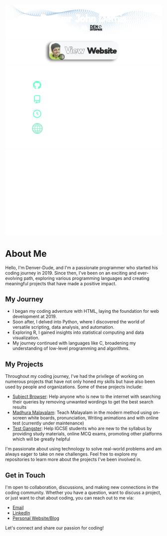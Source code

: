 

![Stat1](https://raw.githubusercontent.com/Denver-Dude/Denver-Dude/refs/heads/main/0-profile-details%20(1).svg)
[![Stat4](https://raw.githubusercontent.com/Denver-Dude/Denver-Dude/refs/heads/main/0-profile-details-svg.svg)](https://den-enterprise.github.io/Denver/)
![Stat2](https://raw.githubusercontent.com/Denver-Dude/Denver-Dude/refs/heads/main/1-repos-per-language.svg)
![Stat3](https://raw.githubusercontent.com/Denver-Dude/Denver-Dude/refs/heads/main/2-most-commit-language.svg)

<!---
**Denver-Dude/Denver-Dude** is a ✨ _special_ ✨ repository because its `README.md` (this file) appears on your GitHub profile.

Here are some ideas to get you started:

- 🔭 I’m currently working on ...
- 🌱 I’m currently learning ...
- 👯 I’m looking to collaborate on ...
- 🤔 I’m looking for help with ...
- 💬 Ask me about ...
- 📫 How to reach me: ...
- 😄 Pronouns: ...
- ⚡ Fun fact: ...
-->


# About Me

Hello, I'm Denver-Dude, and I'm a passionate programmer who started his coding journey in 2019. Since then, I've been on an exciting and ever-evolving path, exploring various programming languages and creating meaningful projects that have made a positive impact.

## My Journey

- I began my coding adventure with HTML, laying the foundation for web development at 2019.
- Soon after, I delved into Python, where I discovered the world of versatile scripting, data analysis, and automation.
- Exploring R, I gained insights into statistical computing and data visualization.
- My journey continued with languages like C, broadening my understanding of low-level programming and algorithms.

## My Projects

Throughout my coding journey, I've had the privilege of working on numerous projects that have not only honed my skills but have also been used by people and organizations. Some of these projects include:

- [Subject Browser](https://denver-gvis.github.io/Subject-Browser/): Help anyone who is new to the internet with searching their queries by removing unwanted wordings to get the best search results
- [Madhura Malayalam](https://sites.google.com/view/madhura-malayalam): Teach Malayalam in the modern method using on-screen white boards, pronunciation, Writing animations and with online test (currently under maintenance)
- [Test Gangster](https://den-enterprise.github.io/test-gangster/): Help IGCSE students who are new to the syllabus by providing study materials, online MCQ exams, promoting other platforms which will be greatly helpful

I'm passionate about using technology to solve real-world problems and am always eager to take on new challenges. Feel free to explore my repositories to learn more about the projects I've been involved in.

## Get in Touch

I'm open to collaboration, discussions, and making new connections in the coding community. Whether you have a question, want to discuss a project, or just want to chat about coding, you can reach out to me via:

- [Email](mailto:denverjdemis@gmail.com)
- [LinkedIn](https://www.linkedin.com/in/denver-john-demis/)
- [Personal Website/Blog](https://tinyurl.com/Denver-dude)

Let's connect and share our passion for coding!

